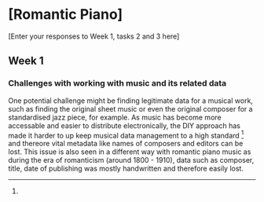 # \[Romantic Piano\]
\[Enter your responses to Week 1, tasks 2 and 3 here\]
## Week 1
### Challenges with working with music and its related data
One potential challenge might be finding legitimate data for a musical work, such as finding the original sheet music or even the original composer for a standardised jazz piece, for example. As music has become more accessable and easier to distribute electronically, the DIY approach has made it harder to up keep musical data management to a high standard [^1] and thereore vital metadata like names of composers and editors can be lost. This issue is also seen in a different way with romantic piano music as during the era of romanticism (around 1800 - 1910), data such as composer, title, date of publishing was mostly handwritten and therefore easily lost.








[^1]: 
